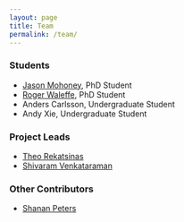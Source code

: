 ```yaml
---
layout: page
title: Team
permalink: /team/
---
```


### Students
* [Jason Mohoney](http://pages.cs.wisc.edu/~mohoney/), PhD Student
* [Roger Waleffe](http://www.rogerwaleffe.com), PhD Student
* Anders Carlsson, Undergraduate Student
* Andy Xie, Undergraduate Student

### Project Leads
* [Theo Rekatsinas](https://thodrek.github.io)
* [Shivaram Venkataraman](https://shivaram.org)

### Other Contributors
* [Shanan Peters](http://strata.geology.wisc.edu)
